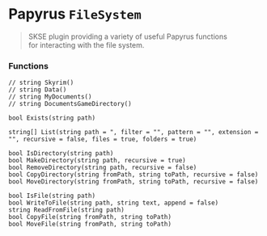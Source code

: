 # Papyrus `FileSystem`

> SKSE plugin providing a variety of useful Papyrus functions  
> for interacting with the file system.

### Functions

```psc
// string Skyrim()
// string Data()
// string MyDocuments()
// string DocumentsGameDirectory()

bool Exists(string path)

string[] List(string path = ", filter = "", pattern = "", extension = "", recursive = false, files = true, folders = true)

bool IsDirectory(string path)
bool MakeDirectory(string path, recursive = true)
bool RemoveDirectory(string path, recursive = false)
bool CopyDirectory(string fromPath, string toPath, recursive = false)
bool MoveDirectory(string fromPath, string toPath, recursive = false)

bool IsFile(string path)
bool WriteToFile(string path, string text, append = false)
string ReadFromFile(string path)
bool CopyFile(string fromPath, string toPath)
bool MoveFile(string fromPath, string toPath)
```
